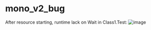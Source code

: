 # mono_v2_bug
After resource starting, runtime lack on Wait in Class1.Test:
![image](https://github.com/Gyzzmo/mono_v2_bug/assets/6975406/d2e20f89-cb28-42ef-8e95-22cec6cffbec)
